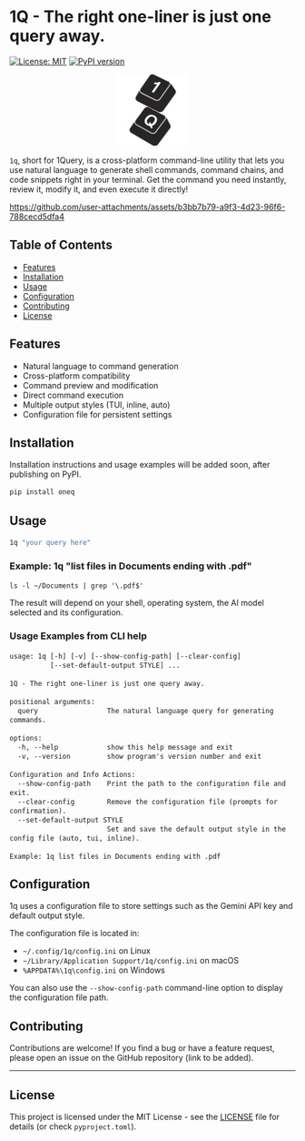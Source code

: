 # 1Q - The right one-liner is just one query away.
[![License: MIT](https://img.shields.io/badge/License-MIT-yellow.svg)](https://opensource.org/licenses/MIT)
[![PyPI version](https://badge.fury.io/py/oneq.svg)](https://badge.fury.io/py/oneq)
<p align="center">
    <img src="assets/icons/1Q.svg" alt="1Q Icon" height=25% width=25%>
</p>

`1q`, short for 1Query, is a cross-platform command-line utility that lets you use natural language to generate shell commands, command chains, and code snippets right in your terminal. Get the command you need instantly, review it, modify it, and even execute it directly!

https://github.com/user-attachments/assets/b3bb7b79-a9f3-4d23-96f6-788cecd5dfa4

## Table of Contents

*   [Features](#features)
*   [Installation](#installation)
*   [Usage](#usage)
*   [Configuration](#configuration)
*   [Contributing](#contributing)
*   [License](#license)

## Features

*   Natural language to command generation
*   Cross-platform compatibility
*   Command preview and modification
*   Direct command execution
*   Multiple output styles (TUI, inline, auto)
*   Configuration file for persistent settings

## Installation

Installation instructions and usage examples will be added soon, after publishing on PyPI.

```bash
pip install oneq
```

## Usage

```bash
1q "your query here"
```

### Example: 1q "list files in Documents ending with .pdf"

```text
ls -l ~/Documents | grep '\.pdf$'
```

The result will depend on your shell, operating system, the AI model selected and its configuration.

### Usage Examples from CLI help

```text
usage: 1q [-h] [-v] [--show-config-path] [--clear-config]
          [--set-default-output STYLE] ...

1Q - The right one-liner is just one query away.

positional arguments:
  query                 The natural language query for generating commands.

options:
  -h, --help            show this help message and exit
  -v, --version         show program's version number and exit

Configuration and Info Actions:
  --show-config-path    Print the path to the configuration file and exit.
  --clear-config        Remove the configuration file (prompts for confirmation).
  --set-default-output STYLE
                        Set and save the default output style in the config file (auto, tui, inline).

Example: 1q list files in Documents ending with .pdf
```

## Configuration

1q uses a configuration file to store settings such as the Gemini API key and default output style.

The configuration file is located in:

*   `~/.config/1q/config.ini` on Linux
*   `~/Library/Application Support/1q/config.ini` on macOS
*   `%APPDATA%\1q\config.ini` on Windows

You can also use the `--show-config-path` command-line option to display the configuration file path.

## Contributing

Contributions are welcome! If you find a bug or have a feature request, please open an issue on the GitHub repository (link to be added).

---

## License

This project is licensed under the MIT License - see the [LICENSE](LICENSE) file for details (or check `pyproject.toml`).